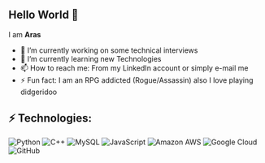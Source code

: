 ## Hello World 👋


I am **Aras** 

- 🔭 I’m currently working on some technical interviews
- 🌱 I’m currently learning new Technologies
- 📫 How to reach me: From my LinkedIn account or simply e-mail me 
- ⚡ Fun fact: I am an RPG addicted (Rogue/Assassin) also I love playing didgeridoo


## ⚡ Technologies:

![Python](https://img.shields.io/badge/-Python-black?style=flat-square&logo=Python)
![C++](https://img.shields.io/badge/-C++-00599C?style=flat-square&logo=c)
![MySQL](https://img.shields.io/badge/-MySQL-black?style=flat-square&logo=mysql)
![JavaScript](https://img.shields.io/badge/-JavaScript-black?style=flat-square&logo=javascript)
![Amazon AWS](https://img.shields.io/badge/Amazon%20AWS-232F3E?style=flat-square&logo=amazon-aws)
![Google Cloud](https://img.shields.io/badge/Google%20Cloud-black?style=flat-square&logo=google-cloud)
![GitHub](https://img.shields.io/badge/-GitHub-181717?style=flat-square&logo=github)
<br />
<br />
